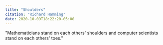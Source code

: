 ```yaml
---
title: "Shoulders"
citation: "Richard Hamming"
date: 2020-10-09T18:22:20-05:00
---
```


"Mathematicians stand on each others' shoulders and computer scientists stand on each others' toes."